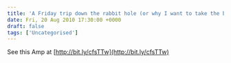 ```yaml
---
title: 'A Friday trip down the rabbit hole (or why I want to take the blue pill). What''s interested me this week.'
date: Fri, 20 Aug 2010 17:30:00 +0000
draft: false
tags: ['Uncategorised']
---
```


  

See this Amp at [http://bit.ly/cfsTTw](http://bit.ly/cfsTTw)